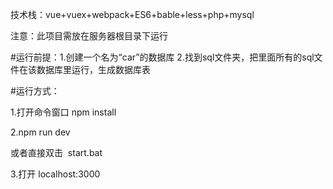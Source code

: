 技术栈：vue+vuex+webpack+ES6+bable+less+php+mysql

注意：此项目需放在服务器根目录下运行

#运行前提：1.创建一个名为“car”的数据库  2.找到sql文件夹，把里面所有的sql文件在该数据库里运行，生成数据库表

#运行方式：

1.打开命令窗口
npm install

2.npm run dev

或者直接双击  start.bat


3.打开 localhost:3000
